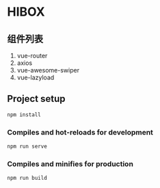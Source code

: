# HIBOX


## 组件列表

1. vue-router
2. axios
3. vue-awesome-swiper
4. vue-lazyload

## Project setup

``` powershell
npm install
```

### Compiles and hot-reloads for development

```powershell
npm run serve
```

### Compiles and minifies for production

```powershell
npm run build
